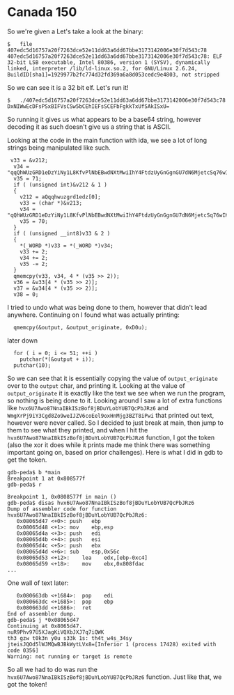# Canada 150

So we're given a Let's take a look at the binary:

```
$	file 407edc5d16757a20f7263dce52e11dd63a6dd67bbe3173142006e30f7d543c78
407edc5d16757a20f7263dce52e11dd63a6dd67bbe3173142006e30f7d543c78: ELF 32-bit LSB executable, Intel 80386, version 1 (SYSV), dynamically linked, interpreter /lib/ld-linux.so.2, for GNU/Linux 2.6.24, BuildID[sha1]=1929977b2fc774d32fd369a6a8d053cedc9e4803, not stripped
```

So we can see it is a 32 bit elf. Let's run it!

```
$	./407edc5d16757a20f7263dce52e11dd63a6dd67bbe3173142006e30f7d543c78 
DxNIWwEcDFsPSxBIFVsCSw5bCEhIEFsSCEFbFgkkTxUfSAkISxU=
```

So running it gives us what appears to be a base64 string, however decoding it as such doesn't give us a string that is ASCII. 


Looking at the code in the main function with ida, we see a lot of long strings being manipulated like such.
```
 v33 = &v212;
  v34 = "qqQhWUzGRD1eDzYiNy1L8KfvPlNbEBwdNXtMwiIhY4FtdzUyGnGgnGU7dN6MjetcSq76wIK";
  v35 = 71;
  if ( (unsigned int)&v212 & 1 )
  {
    v212 = aQqqhwuzgrd1edz[0];
    v33 = (char *)&v213;
    v34 = "qQhWUzGRD1eDzYiNy1L8KfvPlNbEBwdNXtMwiIhY4FtdzUyGnGgnGU7dN6MjetcSq76wIK";
    v35 = 70;
  }
  if ( (unsigned __int8)v33 & 2 )
  {
    *(_WORD *)v33 = *(_WORD *)v34;
    v33 += 2;
    v34 += 2;
    v35 -= 2;
  }
  qmemcpy(v33, v34, 4 * (v35 >> 2));
  v36 = &v33[4 * (v35 >> 2)];
  v37 = &v34[4 * (v35 >> 2)];
  v38 = 0;
```

I tried to undo what was being done to them, however that didn't lead anywhere. Continuing on I found what was actually printing:

```
  qmemcpy(&output, &output_originate, 0xD0u);
```

later down

```
  for ( i = 0; i <= 51; ++i )
    putchar(*(&output + i));
  putchar(10);
```

So we can see that it is essentially copying the value of `output_originate` over to the `output` char, and printing it. Looking at the value of `output_originate` it is exactly like the text we see when we run the program, so nothing is being done to it. Looking around I saw a lot of extra functions like `hvx6U7Awo87NnaIBkISzBof8jBDuYLobYUB7QcPbJRz6` and `WmgXrPj9iY3Cgd8Zo9weIJZV6coEel9oxHnMjg3BZT8iPwi` that printed out text, however were never called. So I decided to just break at main, then jump to them to see what they printed, and when I hit the `hvx6U7Awo87NnaIBkISzBof8jBDuYLobYUB7QcPbJRz6` function, I got the token (also the xor it does while it prints made me think there was something important going on, based on prior challenges). Here is what I did in gdb to get the token.

```
gdb-peda$ b *main
Breakpoint 1 at 0x808577f
gdb-peda$ r
```

```
Breakpoint 1, 0x0808577f in main ()
gdb-peda$ disas hvx6U7Awo87NnaIBkISzBof8jBDuYLobYUB7QcPbJRz6
Dump of assembler code for function hvx6U7Awo87NnaIBkISzBof8jBDuYLobYUB7QcPbJRz6:
   0x08065d47 <+0>:	push   ebp
   0x08065d48 <+1>:	mov    ebp,esp
   0x08065d4a <+3>:	push   edi
   0x08065d4b <+4>:	push   esi
   0x08065d4c <+5>:	push   ebx
   0x08065d4d <+6>:	sub    esp,0x56c
   0x08065d53 <+12>:	lea    edx,[ebp-0xc4]
   0x08065d59 <+18>:	mov    ebx,0x808fdac
...
```

One wall of text later:

```
   0x080663db <+1684>:	pop    edi
   0x080663dc <+1685>:	pop    ebp
   0x080663dd <+1686>:	ret    
End of assembler dump.
gdb-peda$ j *0x08065d47
Continuing at 0x8065d47.
nuR9Phv97U5XJagKiVQXbJXJ7q7iQWK
th3 gzw t0k3n y0u s33k 1s: th4t_w4s_34sy
jteisJQOd5lWJMQwBJBkWytLVx8=[Inferior 1 (process 17428) exited with code 0356]
Warning: not running or target is remote
```

So all we had to do was run the `hvx6U7Awo87NnaIBkISzBof8jBDuYLobYUB7QcPbJRz6` function. Just like that, we got the token!
